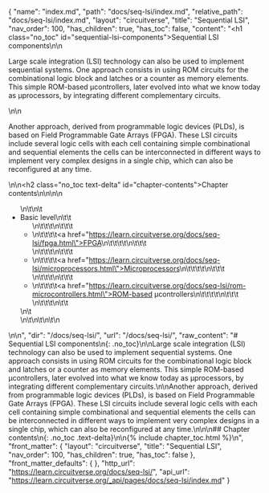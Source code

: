 {
  "name": "index.md",
  "path": "docs/seq-lsi/index.md",
  "relative_path": "docs/seq-lsi/index.md",
  "layout": "circuitverse",
  "title": "Sequential LSI",
  "nav_order": 100,
  "has_children": true,
  "has_toc": false,
  "content": "<h1 class=\"no_toc\" id=\"sequential-lsi-components\">Sequential LSI components</h1>\n\n<p>Large scale integration (LSI) technology can also be used to implement sequential systems. One approach consists in using ROM circuits for the combinational logic block and latches or a counter as memory elements. This simple ROM-based µcontrollers, later evolved into what we know today as µprocessors, by integrating different complementary circuits.</p>\n\n<p>Another approach, derived from programmable logic devices (PLDs), is based on Field Programmable Gate Arrays (FPGA). These LSI circuits include several logic cells with each cell containing simple combinational and sequential elements the cells can be interconnected in different ways to implement very complex designs in a single chip, which can also be reconfigured at any time.</p>\n\n<h2 class=\"no_toc text-delta\" id=\"chapter-contents\">Chapter contents</h2>\n\n<!-- -*- engine:django -*- -->\n\n<ul>\n\t\n\t<li>Basic level\n\t\t<ul>\n\t\t\t\n\t\t\t<li>\n\t\t\t\t<a href=\"https://learn.circuitverse.org/docs/seq-lsi/fpga.html\">FPGA</a>\n\t\t\t\t\n\t\t\t</li>\n\t\t\t\n\t\t\t<li>\n\t\t\t\t<a href=\"https://learn.circuitverse.org/docs/seq-lsi/microprocessors.html\">Microprocessors</a>\n\t\t\t\t\n\t\t\t</li>\n\t\t\t\n\t\t\t<li>\n\t\t\t\t<a href=\"https://learn.circuitverse.org/docs/seq-lsi/rom-microcontrollers.html\">ROM-based µcontrollers</a>\n\t\t\t\t\n\t\t\t</li>\n\t\t\t\n\t\t</ul>\n\t</li>\n\t\n\t\n\t\n</ul>\n\n",
  "dir": "/docs/seq-lsi/",
  "url": "/docs/seq-lsi/",
  "raw_content": "# Sequential LSI components\n{: .no_toc}\n\nLarge scale integration (LSI) technology can also be used to implement sequential systems. One approach consists in using ROM circuits for the combinational logic block and latches or a counter as memory elements. This simple ROM-based µcontrollers, later evolved into what we know today as µprocessors, by integrating different complementary circuits.\n\nAnother approach, derived from programmable logic devices (PLDs), is based on Field Programmable Gate Arrays (FPGA). These LSI circuits include several logic cells with each cell containing simple combinational and sequential elements the cells can be interconnected in different ways to implement very complex designs in a single chip, which can also be reconfigured at any time.\n\n\n## Chapter contents\n{: .no_toc .text-delta}\n\n{% include chapter_toc.html %}\n",
  "front_matter": {
    "layout": "circuitverse",
    "title": "Sequential LSI",
    "nav_order": 100,
    "has_children": true,
    "has_toc": false
  },
  "front_matter_defaults": {
  },
  "http_url": "https://learn.circuitverse.org/docs/seq-lsi/",
  "api_url": "https://learn.circuitverse.org/_api/pages/docs/seq-lsi/index.md"
}